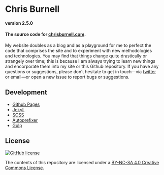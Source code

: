 # Chris Burnell

#### version 2.5.0

#### The source code for [chrisburnell.com](https://chrisburnell.com/).

My website doubles as a blog and as a playground for me to perfect the code that
comprises the site and to experiment with new methodologies and technologies.
You may find that things change quite drastically or strangely over time; this
is because I am always trying to learn new things and encorporate them into my
site or this Github repository. If you have any questions or suggestions, please
don’t hesitate to get in touch—via
[twitter](https://twitter.com/iamchrisburnell) or email—or open a new issue to
report bugs or suggestions.

## Development

- [Github Pages](http://pages.github.com)
- [Jekyll](http://jekyllrb.com)
- [SCSS](http://sass-lang.com)
- [Autoprefixer](https://github.com/ai/autoprefixer)
- [Gulp](http://gulpjs.com)

## License

[![GitHub license](https://img.shields.io/badge/license-CC_BY--NC--SA_4.0-blue.svg)](LICENSE)

The contents of this repository are licensed under a [BY-NC-SA 4.0 Creative Commons License](LICENSE).
